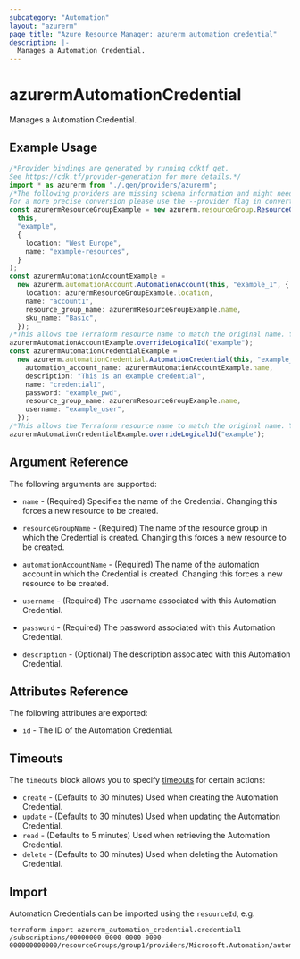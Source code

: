 ```yaml
---
subcategory: "Automation"
layout: "azurerm"
page_title: "Azure Resource Manager: azurerm_automation_credential"
description: |-
  Manages a Automation Credential.
---
```


# azurermAutomationCredential

Manages a Automation Credential.

## Example Usage

```typescript
/*Provider bindings are generated by running cdktf get.
See https://cdk.tf/provider-generation for more details.*/
import * as azurerm from "./.gen/providers/azurerm";
/*The following providers are missing schema information and might need manual adjustments to synthesize correctly: azurerm.
For a more precise conversion please use the --provider flag in convert.*/
const azurermResourceGroupExample = new azurerm.resourceGroup.ResourceGroup(
  this,
  "example",
  {
    location: "West Europe",
    name: "example-resources",
  }
);
const azurermAutomationAccountExample =
  new azurerm.automationAccount.AutomationAccount(this, "example_1", {
    location: azurermResourceGroupExample.location,
    name: "account1",
    resource_group_name: azurermResourceGroupExample.name,
    sku_name: "Basic",
  });
/*This allows the Terraform resource name to match the original name. You can remove the call if you don't need them to match.*/
azurermAutomationAccountExample.overrideLogicalId("example");
const azurermAutomationCredentialExample =
  new azurerm.automationCredential.AutomationCredential(this, "example_2", {
    automation_account_name: azurermAutomationAccountExample.name,
    description: "This is an example credential",
    name: "credential1",
    password: "example_pwd",
    resource_group_name: azurermResourceGroupExample.name,
    username: "example_user",
  });
/*This allows the Terraform resource name to match the original name. You can remove the call if you don't need them to match.*/
azurermAutomationCredentialExample.overrideLogicalId("example");

```

## Argument Reference

The following arguments are supported:

*   `name` - (Required) Specifies the name of the Credential. Changing this forces a new resource to be created.

*   `resourceGroupName` - (Required) The name of the resource group in which the Credential is created. Changing this forces a new resource to be created.

*   `automationAccountName` - (Required) The name of the automation account in which the Credential is created. Changing this forces a new resource to be created.

*   `username` - (Required) The username associated with this Automation Credential.

*   `password` - (Required) The password associated with this Automation Credential.

*   `description` - (Optional) The description associated with this Automation Credential.

## Attributes Reference

The following attributes are exported:

* `id` - The ID of the Automation Credential.

## Timeouts

The `timeouts` block allows you to specify [timeouts](https://www.terraform.io/language/resources/syntax#operation-timeouts) for certain actions:

* `create` - (Defaults to 30 minutes) Used when creating the Automation Credential.
* `update` - (Defaults to 30 minutes) Used when updating the Automation Credential.
* `read` - (Defaults to 5 minutes) Used when retrieving the Automation Credential.
* `delete` - (Defaults to 30 minutes) Used when deleting the Automation Credential.

## Import

Automation Credentials can be imported using the `resourceId`, e.g.

```console
terraform import azurerm_automation_credential.credential1 /subscriptions/00000000-0000-0000-0000-000000000000/resourceGroups/group1/providers/Microsoft.Automation/automationAccounts/account1/credentials/credential1
```
